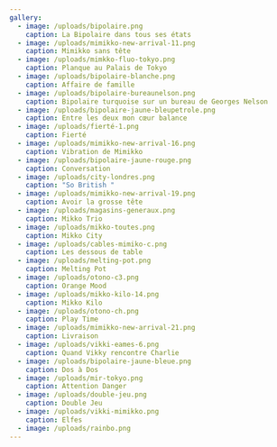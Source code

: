 ```yaml
---
gallery:
  - image: /uploads/bipolaire.png
    caption: La Bipolaire dans tous ses états
  - image: /uploads/mimikko-new-arrival-11.png
    caption: Mimikko sans tête
  - image: /uploads/mimkko-fluo-tokyo.png
    caption: Planque au Palais de Tokyo
  - image: /uploads/bipolaire-blanche.png
    caption: Affaire de famille
  - image: /uploads/bipolaire-bureaunelson.png
    caption: Bipolaire turquoise sur un bureau de Georges Nelson
  - image: /uploads/bipolaire-jaune-bleupetrole.png
    caption: Entre les deux mon cœur balance
  - image: /uploads/fierté-1.png
    caption: Fierté
  - image: /uploads/mimikko-new-arrival-16.png
    caption: Vibration de Mimikko
  - image: /uploads/bipolaire-jaune-rouge.png
    caption: Conversation
  - image: /uploads/city-londres.png
    caption: "So British "
  - image: /uploads/mimikko-new-arrival-19.png
    caption: Avoir la grosse tête
  - image: /uploads/magasins-generaux.png
    caption: Mikko Trio
  - image: /uploads/mikko-toutes.png
    caption: Mikko City
  - image: /uploads/cables-mimiko-c.png
    caption: Les dessous de table
  - image: /uploads/melting-pot.png
    caption: Melting Pot
  - image: /uploads/otono-c3.png
    caption: Orange Mood
  - image: /uploads/mikko-kilo-14.png
    caption: Mikko Kilo
  - image: /uploads/otono-ch.png
    caption: Play Time
  - image: /uploads/mimikko-new-arrival-21.png
    caption: Livraison
  - image: /uploads/vikki-eames-6.png
    caption: Quand Vikky rencontre Charlie
  - image: /uploads/bipolaire-jaune-bleue.png
    caption: Dos à Dos
  - image: /uploads/mir-tokyo.png
    caption: Attention Danger
  - image: /uploads/double-jeu.png
    caption: Double Jeu
  - image: /uploads/vikki-mimikko.png
    caption: Elfes
  - image: /uploads/rainbo.png
---
```

